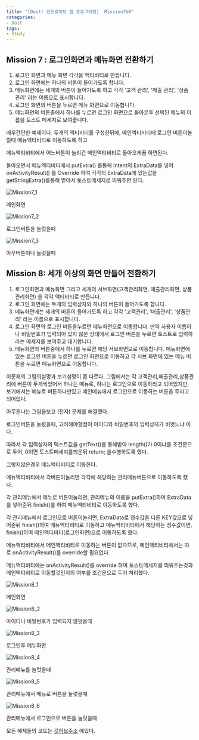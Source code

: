 ```yaml
---
title: "[Doit! 안드로이드 앱 프로그래밍]  Mission7&8"
categories:
- Doit
tags:
- Study
---
```


Mission 7 : 로그인화면과 메뉴화면 전환하기
---

1. 로그인 화면과 메뉴 화면 각각을 액티비티로 만듭니다.
2. 로그인 화면에는 하나의 버튼이 들어가도록 합니다.
3. 메뉴화면에는 세개의 버튼이 들어가도록 하고 각각 '고객 관리', '매출 관리', '상품 관리' 라는 이름으로 표시합니다.
4. 로그인 화면의 버튼을 누르면 메뉴 화면으로 이동합니다.
5. 메뉴화면의 버튼중에서 하나를 누르면 로그인 화면으로 돌아온후 선택된 메뉴의 이름을 토스트 메세지로 보여줍니다.

매우간단한 예제이다.  두개의 액티비티를 구성한뒤에, 메인액티비티에 로그인 버튼이눌릴때 메뉴액티비티로 이동하도록 하고

메뉴액티비티에서 어느버튼이 눌리건 메인액티비티로 돌아오게끔 하면된다.

돌아오면서 메뉴엑티비티에서 putExtra() 를통해 Intent의 ExtraData를 넣어 onActivityResult() 를 Override 하여 각각의 ExtraData에 있는값을 getStringExtra()를통해 받아서 토스트메세지로 띄워주면 된다.

![Mission7_1](/assets/Mission7_1.JPG)

메인화면

![Mission7_2](/assets/Mission7_2.JPG)

로그인버튼을 눌럿을때

![Mission7_3](/assets/Mission7_3.JPG)

아무버튼이나 눌럿을때



Mission 8: 세개 이상의 화면 만들어 전환하기
---

1. 로그인화면과 메뉴화면 그리고 세개의 서브화면(고객관리화면, 매출관리화면, 상품관리화면) 을 각각 액티비티로 만듭니다.
2. 로그인 화면에는 두개의 입력상자와 하나의 버튼이 들어가도록 합니다.
3. 메뉴화면에는 세개의 버튼이 들어가도록 하고 각각 '고객관리', '매출관리', '상품관리' 라는 이름으로 표시합니다.
4. 로그인 화면의 로그인 버튼을누르면 메뉴화면으로 이동합니다. 만약 사용자 이름이나 비밀번호가 입력되어 있지 않은 상태에서 로그인 버튼을 누르면 토스트로 입력하라는 메세지를 보여주고 대기합니다.
5. 메뉴화면의 버튼중에서 하나를 누르면 해당 서브화면으로 이동합니다. 메뉴화면에 있는 로그인 버튼을 누르면 로그인 화면으로 이동하고 각 서브 화면에 있는 메뉴 버튼을 누르면 메뉴화면으로 이동합니다.


이문제의 그림의설명과 보기설명이 좀 다르다. 그림에서는 각 고객관리,매출관리,상품관리에 버튼이 두개씩있어서 하나는 메뉴로, 하나는 로그인으로 이동하라고 되어있지만, 보기에서는 메뉴로 버튼하나만있고 메인메뉴에서 로그인으로 이동하는 버튼을 두라고되어있다.

아무튼나는 그림을보고 (전자) 문제를 해결했다.

로그인버튼을 눌렀을때, 고려해야할점이 아이디와 비밀번호의 입력상자가 비엇느냐 이다.

따라서 각 입력상자의 텍스트값을 getText()를 통해받아 length()가 0이냐를 조건문으로 두어, 0이면 토스트메세지를띄운뒤 return; 을수행하도록 했다.

그렇지않은경우 메뉴액티비티로 이동한다.

메뉴액티비티에서 각버튼이눌리면 각각에 해당하는 관리메뉴버튼으로 이동하도록 했다.

각 관리메뉴에서 메뉴로 버튼이눌리면, 관리메뉴의 이름을 putExtra()하여 ExtraData를 넣어준뒤 finish()를 하여 메뉴액티비티로 이동하도록 했다.

각 관리메뉴에서 로그인으로 버튼이눌리면,  ExtraData로 정수값을 다른 KEY값으로 넣어준뒤 finish()하여 메뉴엑티비티로 이동하고 메뉴액티비티에서 해당하는 정수값이면, finish()하여 메인액티비티(로그인화면)으로 이동하도록 했다.

메뉴액티비티에서 메인액티비티로 이동하는 버튼이 없으므로, 메인액티비티에서는 따로 onActivityResult()를 override할 필요없다.

메뉴액티비티에는 onActivityResult()를 override 하여 토스트메세지를 띄워주는것과 메인액티비티로 이동할것인지의 여부를 조건문으로 두어 처리했다.

![Mission8_1](/assets/Mission8_1.JPG)

메인화면

![Mission8_2](/assets/Mission8_2.JPG)

아이디나 비밀번호가 입력되지 않앗을때

![Mission8_3](/assets/Mission8_3.JPG)

로그인후 메뉴화면

![Mission8_4](/assets/Mission8_4.JPG)

관리메뉴를 눌럿을때

![Mission8_5](/assets/Mission8_5.JPG)

관리메뉴에서 메뉴로 버튼을 눌럿을때

![Mission8_6](/assets/Mission8_6.JPG)

관리메뉴에서 로그인으로 버튼을 눌럿을때


모든 예제들의 코드는 [깃허브주소](https://github.com/jowunnal/studyAndroid "github link") 에있다.
